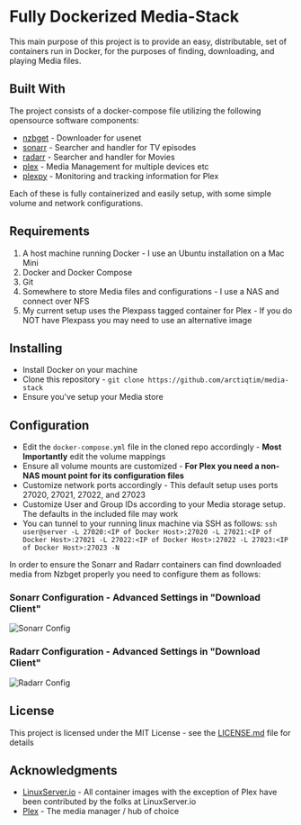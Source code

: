 # Fully Dockerized Media-Stack

This main purpose of this project is to provide an easy, distributable, set of containers run in Docker, for the purposes of finding, downloading, and playing Media files.

## Built With

The project consists of a docker-compose file utilizing the following opensource software components:

 * [nzbget](https://nzbget.net) - Downloader for usenet
 * [sonarr](https://sonarr.tv) - Searcher and handler for TV episodes
 * [radarr](https://radarr.video) - Searcher and handler for Movies
 * [plex](https://www.plex.tv) - Media Management for multiple devices etc
 * [plexpy](https://jonnywong16.github.io/plexpy/) - Monitoring and tracking information for Plex

Each of these is fully containerized and easily setup, with some simple volume and network configurations.

## Requirements

 1. A host machine running Docker - I use an Ubuntu installation on a Mac Mini
 2. Docker and Docker Compose
 3. Git
 4. Somewhere to store Media files and configurations - I use a NAS and connect over NFS
 5. My current setup uses the Plexpass tagged container for Plex - If you do NOT have Plexpass you may need to use an alternative image

## Installing

 * Install Docker on your machine
 * Clone this repository - `git clone https://github.com/arctiqtim/media-stack`
 * Ensure you've setup your Media store

## Configuration

 * Edit the `docker-compose.yml` file in the cloned repo accordingly - **Most Importantly** edit the volume mappings
 * Ensure all volume mounts are customized - **For Plex you need a non-NAS mount point for its configuration files**
 * Customize network ports accordingly - This default setup uses ports 27020, 27021, 27022, and 27023
 * Customize User and Group IDs according to your Media storage setup.  The defaults in the included file may work
 * You can tunnel to your running linux machine via SSH as follows:
 `ssh user@server -L 27020:<IP of Docker Host>:27020 -L 27021:<IP of Docker Host>:27021 -L 27022:<IP of Docker Host>:27022 -L 27023:<IP of Docker Host>:27023 -N`

In order to ensure the Sonarr and Radarr containers can find downloaded media from Nzbget properly you need to configure them as follows:

### Sonarr Configuration - Advanced Settings in "Download Client"

![Sonarr Config](screenshots/sonarr_config.png)

### Radarr Configuration - Advanced Settings in "Download Client"

![Radarr Config](screenshots/radarr_config.png)

## License

This project is licensed under the MIT License - see the [LICENSE.md](LICENSE.md) file for details

## Acknowledgments

* [LinuxServer.io](https://www.linuxserver.io) - All container images with the exception of Plex have been contributed by the folks at LinuxServer.io
* [Plex](www.plex.tv) - The media manager / hub of choice
